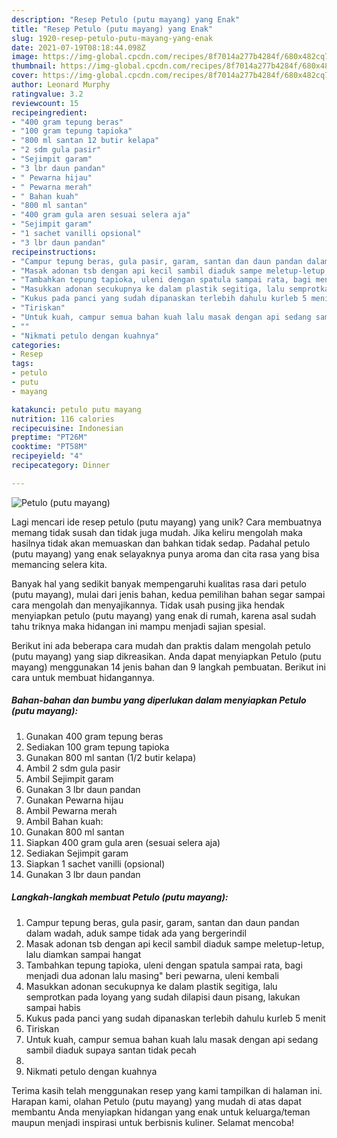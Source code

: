 ```yaml
---
description: "Resep Petulo (putu mayang) yang Enak"
title: "Resep Petulo (putu mayang) yang Enak"
slug: 1920-resep-petulo-putu-mayang-yang-enak
date: 2021-07-19T08:18:44.098Z
image: https://img-global.cpcdn.com/recipes/8f7014a277b4284f/680x482cq70/petulo-putu-mayang-foto-resep-utama.jpg
thumbnail: https://img-global.cpcdn.com/recipes/8f7014a277b4284f/680x482cq70/petulo-putu-mayang-foto-resep-utama.jpg
cover: https://img-global.cpcdn.com/recipes/8f7014a277b4284f/680x482cq70/petulo-putu-mayang-foto-resep-utama.jpg
author: Leonard Murphy
ratingvalue: 3.2
reviewcount: 15
recipeingredient:
- "400 gram tepung beras"
- "100 gram tepung tapioka"
- "800 ml santan 12 butir kelapa"
- "2 sdm gula pasir"
- "Sejimpit garam"
- "3 lbr daun pandan"
- " Pewarna hijau"
- " Pewarna merah"
- " Bahan kuah"
- "800 ml santan"
- "400 gram gula aren sesuai selera aja"
- "Sejimpit garam"
- "1 sachet vanilli opsional"
- "3 lbr daun pandan"
recipeinstructions:
- "Campur tepung beras, gula pasir, garam, santan dan daun pandan dalam wadah, aduk sampe tidak ada yang bergerindil"
- "Masak adonan tsb dengan api kecil sambil diaduk sampe meletup-letup, lalu diamkan sampai hangat"
- "Tambahkan tepung tapioka, uleni dengan spatula sampai rata, bagi menjadi dua adonan lalu masing&#34; beri pewarna, uleni kembali"
- "Masukkan adonan secukupnya ke dalam plastik segitiga, lalu semprotkan pada loyang yang sudah dilapisi daun pisang, lakukan sampai habis"
- "Kukus pada panci yang sudah dipanaskan terlebih dahulu kurleb 5 menit"
- "Tiriskan"
- "Untuk kuah, campur semua bahan kuah lalu masak dengan api sedang sambil diaduk supaya santan tidak pecah"
- ""
- "Nikmati petulo dengan kuahnya"
categories:
- Resep
tags:
- petulo
- putu
- mayang

katakunci: petulo putu mayang 
nutrition: 116 calories
recipecuisine: Indonesian
preptime: "PT26M"
cooktime: "PT58M"
recipeyield: "4"
recipecategory: Dinner

---
```



![Petulo (putu mayang)](https://img-global.cpcdn.com/recipes/8f7014a277b4284f/680x482cq70/petulo-putu-mayang-foto-resep-utama.jpg)

Lagi mencari ide resep petulo (putu mayang) yang unik? Cara membuatnya memang tidak susah dan tidak juga mudah. Jika keliru mengolah maka hasilnya tidak akan memuaskan dan bahkan tidak sedap. Padahal petulo (putu mayang) yang enak selayaknya punya aroma dan cita rasa yang bisa memancing selera kita.



Banyak hal yang sedikit banyak mempengaruhi kualitas rasa dari petulo (putu mayang), mulai dari jenis bahan, kedua pemilihan bahan segar sampai cara mengolah dan menyajikannya. Tidak usah pusing jika hendak menyiapkan petulo (putu mayang) yang enak di rumah, karena asal sudah tahu triknya maka hidangan ini mampu menjadi sajian spesial.


Berikut ini ada beberapa cara mudah dan praktis dalam mengolah petulo (putu mayang) yang siap dikreasikan. Anda dapat menyiapkan Petulo (putu mayang) menggunakan 14 jenis bahan dan 9 langkah pembuatan. Berikut ini cara untuk membuat hidangannya.

<!--inarticleads1-->

##### Bahan-bahan dan bumbu yang diperlukan dalam menyiapkan Petulo (putu mayang):

1. Gunakan 400 gram tepung beras
1. Sediakan 100 gram tepung tapioka
1. Gunakan 800 ml santan (1/2 butir kelapa)
1. Ambil 2 sdm gula pasir
1. Ambil Sejimpit garam
1. Gunakan 3 lbr daun pandan
1. Gunakan  Pewarna hijau
1. Ambil  Pewarna merah
1. Ambil  Bahan kuah:
1. Gunakan 800 ml santan
1. Siapkan 400 gram gula aren (sesuai selera aja)
1. Sediakan Sejimpit garam
1. Siapkan 1 sachet vanilli (opsional)
1. Gunakan 3 lbr daun pandan




<!--inarticleads2-->

##### Langkah-langkah membuat Petulo (putu mayang):

1. Campur tepung beras, gula pasir, garam, santan dan daun pandan dalam wadah, aduk sampe tidak ada yang bergerindil
1. Masak adonan tsb dengan api kecil sambil diaduk sampe meletup-letup, lalu diamkan sampai hangat
1. Tambahkan tepung tapioka, uleni dengan spatula sampai rata, bagi menjadi dua adonan lalu masing&#34; beri pewarna, uleni kembali
1. Masukkan adonan secukupnya ke dalam plastik segitiga, lalu semprotkan pada loyang yang sudah dilapisi daun pisang, lakukan sampai habis
1. Kukus pada panci yang sudah dipanaskan terlebih dahulu kurleb 5 menit
1. Tiriskan
1. Untuk kuah, campur semua bahan kuah lalu masak dengan api sedang sambil diaduk supaya santan tidak pecah
1. 
1. Nikmati petulo dengan kuahnya




Terima kasih telah menggunakan resep yang kami tampilkan di halaman ini. Harapan kami, olahan Petulo (putu mayang) yang mudah di atas dapat membantu Anda menyiapkan hidangan yang enak untuk keluarga/teman maupun menjadi inspirasi untuk berbisnis kuliner. Selamat mencoba!
